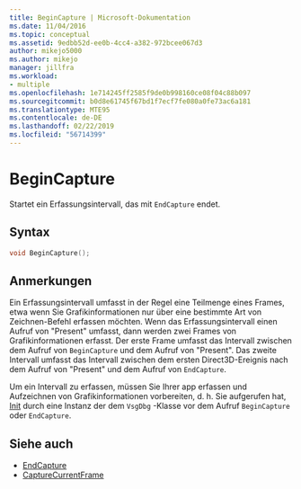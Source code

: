 ```yaml
---
title: BeginCapture | Microsoft-Dokumentation
ms.date: 11/04/2016
ms.topic: conceptual
ms.assetid: 9edbb52d-ee0b-4cc4-a382-972bcee067d3
author: mikejo5000
ms.author: mikejo
manager: jillfra
ms.workload:
- multiple
ms.openlocfilehash: 1e714245ff2585f9de0b998160ce08f04c88b097
ms.sourcegitcommit: b0d8e61745f67bd1f7ecf7fe080a0fe73ac6a181
ms.translationtype: MTE95
ms.contentlocale: de-DE
ms.lasthandoff: 02/22/2019
ms.locfileid: "56714399"
---
```

# <a name="begincapture"></a>BeginCapture
Startet ein Erfassungsintervall, das mit `EndCapture` endet.

## <a name="syntax"></a>Syntax

```C++
void BeginCapture();
```

## <a name="remarks"></a>Anmerkungen
 Ein Erfassungsintervall umfasst in der Regel eine Teilmenge eines Frames, etwa wenn Sie Grafikinformationen nur über eine bestimmte Art von Zeichnen-Befehl erfassen möchten. Wenn das Erfassungsintervall einen Aufruf von "Present" umfasst, dann werden zwei Frames von Grafikinformationen erfasst. Der erste Frame umfasst das Intervall zwischen dem Aufruf von `BeginCapture` und dem Aufruf von "Present". Das zweite Intervall umfasst das Intervall zwischen dem ersten Direct3D-Ereignis nach dem Aufruf von "Present" und dem Aufruf von `EndCapture`.

 Um ein Intervall zu erfassen, müssen Sie Ihrer app erfassen und Aufzeichnen von Grafikinformationen vorbereiten, d. h. Sie aufgerufen hat, [Init](init.md) durch eine Instanz der dem `VsgDbg` -Klasse vor dem Aufruf `BeginCapture` oder `EndCapture`.

## <a name="see-also"></a>Siehe auch
- [EndCapture](endcapture.md)
- [CaptureCurrentFrame](capturecurrentframe.md)